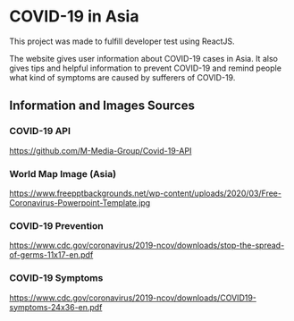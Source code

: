 # COVID-19 in Asia

This project was made to fulfill developer test using ReactJS.

The website gives user information about COVID-19 cases in Asia. It also gives tips and helpful information to prevent COVID-19 and remind people what kind of symptoms are caused by sufferers of COVID-19.

## Information and Images Sources
### COVID-19 API
https://github.com/M-Media-Group/Covid-19-API

### World Map Image (Asia)
https://www.freepptbackgrounds.net/wp-content/uploads/2020/03/Free-Coronavirus-Powerpoint-Template.jpg

### COVID-19 Prevention
https://www.cdc.gov/coronavirus/2019-ncov/downloads/stop-the-spread-of-germs-11x17-en.pdf

### COVID-19 Symptoms
https://www.cdc.gov/coronavirus/2019-ncov/downloads/COVID19-symptoms-24x36-en.pdf
